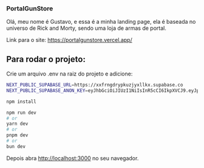 ### PortalGunStore

Olá, meu nome é Gustavo, e essa é a minha landing page, ela é baseada no universo de Rick and Morty, sendo uma loja de armas de portal.

Link para o site: https://portalgunstore.vercel.app/

## Para rodar o projeto:

Crie um arquivo .env na raiz do projeto e adicione:

```bash
NEXT_PUBLIC_SUPABASE_URL=https://xxfrngdrypkuzjyxllkx.supabase.co
NEXT_PUBLIC_SUPABASE_ANON_KEY=eyJhbGciOiJIUzI1NiIsInR5cCI6IkpXVCJ9.eyJpc3MiOiJzdXBhYmFzZSIsInJlZiI6Inh4ZnJuZ2RyeXBrdXpqeXhsbGt4Iiwicm9sZSI6ImFub24iLCJpYXQiOjE3NDQ3NDkzMTAsImV4cCI6MjA2MDMyNTMxMH0.cDa0CV2JITCuCIWVJU6p4EfslXO2IRBMZ7ZsRgPgkCc
```

```bash
npm install

npm run dev
# or
yarn dev
# or
pnpm dev
# or
bun dev
```

Depois abra [http://localhost:3000](http://localhost:3000) no seu navegador.


